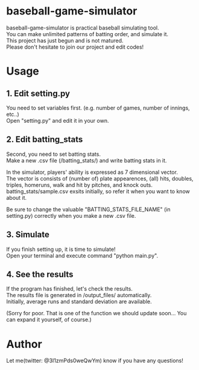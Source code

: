# baseball-game-simulator
baseball-game-simulator is practical baseball simulating tool.  
You can make unlimited patterns of batting order, and simulate it.  
This project has just begun and is not matured.  
Please don't hesitate to join our project and edit codes!  

# Usage
## 1. Edit setting.py
You need to set variables first. (e.g. number of games, number of innings, etc..)  
Open "setting.py" and edit it in your own.  

## 2. Edit batting_stats
Second, you need to set batting stats.  
Make a new .csv file (/batting_stats/) and write batting stats in it.  
  
In the simulator, players' ability is expressed as 7 dimensional vector.  
The vector is consists of (number of) plate appearences, (all) hits, doubles, triples, homeruns, walk and hit by pitches, and knock outs.  
batting_stats/sample.csv exsits initially, so refer it when you want to know about it.  
  
Be sure to change the valuable "BATTING_STATS_FILE_NAME" (in setting.py) correctly when you make a new .csv file.  

## 3. Simulate
If you finish setting up, it is time to simulate!  
Open your terminal and execute command "python main.py".

## 4. See the results
If the program has finished, let's check the results.  
The results file is generated in /output_files/ automatically.  
Initially, average runs and standard deviation are available.  

(Sorry for poor. That is one of the function we should update soon... You can expand it yourself, of course.)

# Author
Let me(twitter: @3I1zmPds0weQwYm) know if you have any questions!
